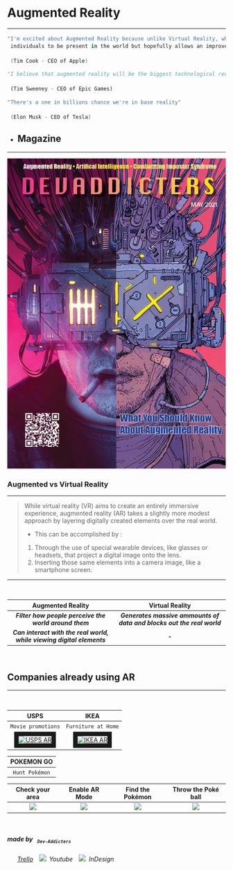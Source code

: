 # **Augmented Reality**
---

```kotlin
"I'm excited about Augmented Reality because unlike Virtual Reality, which closes the world out, AR allows
 individuals to be present in the world but hopefully allows an improvement on what's happening presently."

 (Tim Cook - CEO of Apple)
```

```python
"I believe that augmented reality will be the biggest technological revolution that happens in our lifetimes."

 (Tim Sweeney - CEO of Epic Games)
```

```scala
"There's a one in billions chance we're in base reality"

 (Elon Musk - CEO of Tesla)
```


* ## Magazine
---

<img src="./images/DEVADDICTERS COVER(2).png" alt="DEVADDICTERS AR" />

<br />

### Augmented  vs  Virtual Reality
---

>While virtual reality (VR) aims to create an entirely immersive experience, augmented reality (AR) takes a slightly more modest approach by layering digitally created elements over the real world.
> * This can be accomplished by :
> 1. Through the use of special wearable devices, like glasses or headsets, that project a digital image onto the lens.
> 2. Inserting those same elements into a camera image, like a smartphone screen.
---
<br />

| Augmented Reality | Virtual Reality |
| :----------------------------------------------------: | :--------------------------------------: | 
| ***Filter how people perceive the world around them*** | ***Generates massive ammounts of data and blocks out the real world*** |
| ***Can interact with the real world, while viewing digital elements*** | ***-*** |

<br />

## Companies already using AR 
---

<br />

| __USPS__ | __IKEA__ |
| :--------: | :-------: |
|`Movie promotions` | `Furniture at Home` |
| <a href="https://youtu.be/1fT7z892HDM" target="_blank"><img src="http://img.youtube.com/vi/1fT7z892HDM/0.jpg" alt="USPS AR" max-width="540" max-height="360" border="10" /> | <a href="https://youtu.be/vDNzTasuYEw" target="_blank"><img src="http://img.youtube.com/vi/vDNzTasuYEw/0.jpg" alt="IKEA AR" max-width="540" max-height="360" border="10" /> |
 
 | __POKEMON GO__ |
 | :------------: |
 | `Hunt Pokémon` |
 
 | Check your area | Enable AR Mode | Find the Pokémon | Throw the Poké ball |
 | :-------------: | :-------------------------------: | :-----------------: | :-------------------------------: |
 |<img src="https://d2duuy9yo5pldo.cloudfront.net/niantic/732eb797-4e78-41e0-ab4c-4598745e542e.png" max-width="300" max-height="200"/>|<img src="https://d2duuy9yo5pldo.cloudfront.net/niantic/5db24790-9919-4501-86d6-bb3b090c02d3.png" max-width="300" max-height="200"/> |<img src="https://image-cdn.hypb.st/https%3A%2F%2Fhypebeast.com%2Fimage%2F2018%2F12%2Fpokemon-go-2018-photos-02.jpg?q=75&w=300&cbr=1&fit=max" max-width="300" max-height="200"/> |<img src="https://d2duuy9yo5pldo.cloudfront.net/niantic/cd164a0c-c5c1-4cd0-9efb-c68ccebb5c04.png" max-width="300" max-height="200"/> |
 
 <br />

  ##### ***made*** by &ensp;<sub>`Dev-Addicters`</sub>
 ###### <img src="https://api.iconify.design/logos:trello.svg" width="16px" height="16px" />&ensp;[Trello](https://trello.com/b/kfWc0seb/71-squad-1-board)&ensp;&ensp;<img src="https://api.iconify.design/logos:youtube-icon.svg" width="16px" />&ensp;Youtube&ensp;&ensp;<img src="https://api.iconify.design/simple-icons:adobeindesign.svg" width="16px"/>&ensp;InDesign

